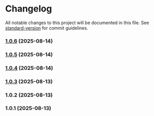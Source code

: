 # Changelog

All notable changes to this project will be documented in this file. See [standard-version](https://github.com/conventional-changelog/standard-version) for commit guidelines.

### [1.0.6](https://github.com/duncanchiu409/huskit-commit/compare/build_1.0.5...build_1.0.6) (2025-08-14)

### [1.0.5](https://github.com/duncanchiu409/huskit-commit/compare/build_1.0.3...build_1.0.5) (2025-08-14)

### [1.0.4](https://github.com/duncanchiu409/huskit-commit/compare/build_1.0.3...build_1.0.4) (2025-08-14)

### [1.0.3](https://github.com/duncanchiu409/huskit-commit/compare/build_1.0.2...build_1.0.3) (2025-08-13)

### 1.0.2 (2025-08-13)

### 1.0.1 (2025-08-13)
